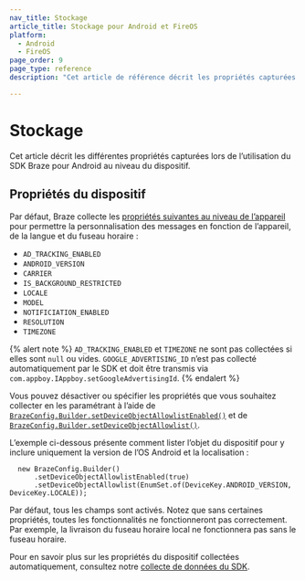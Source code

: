 ```yaml
---
nav_title: Stockage
article_title: Stockage pour Android et FireOS
platform: 
  - Android
  - FireOS
page_order: 9
page_type: reference
description: "Cet article de référence décrit les propriétés capturées par le SDK Braze pour Android au niveau du dispositif."

---
```


# Stockage

Cet article décrit les différentes propriétés capturées lors de l’utilisation du SDK Braze pour Android au niveau du dispositif.

## Propriétés du dispositif

Par défaut, Braze collecte les [propriétés suivantes au niveau de l’appareil ][1] pour permettre la personnalisation des messages en fonction de l’appareil, de la langue et du fuseau horaire :

* `AD_TRACKING_ENABLED`
* `ANDROID_VERSION`
* `CARRIER`
* `IS_BACKGROUND_RESTRICTED`
* `LOCALE`
* `MODEL`
* `NOTIFICIATION_ENABLED`
* `RESOLUTION`
* `TIMEZONE`

{% alert note %}
`AD_TRACKING_ENABLED` et `TIMEZONE` ne sont pas collectées si elles sont `null` ou vides. `GOOGLE_ADVERTISING_ID` n’est pas collecté automatiquement par le SDK et doit être transmis via `com.appboy.IAppboy.setGoogleAdvertisingId`.
{% endalert %}

Vous pouvez désactiver ou spécifier les propriétés que vous souhaitez collecter en les paramétrant à l’aide de [`BrazeConfig.Builder.setDeviceObjectAllowlistEnabled()`][2] et de [`BrazeConfig.Builder.setDeviceObjectAllowlist()`][3].

L’exemple ci-dessous présente comment lister l’objet du dispositif pour y inclure uniquement la version de l’OS Android et la localisation :
```
  new BrazeConfig.Builder()
      .setDeviceObjectAllowlistEnabled(true)
      .setDeviceObjectAllowlist(EnumSet.of(DeviceKey.ANDROID_VERSION, DeviceKey.LOCALE));
```
Par défaut, tous les champs sont activés. Notez que sans certaines propriétés, toutes les fonctionnalités ne fonctionneront pas correctement. Par exemple, la livraison du fuseau horaire local ne fonctionnera pas sans le fuseau horaire.

Pour en savoir plus sur les propriétés du dispositif collectées automatiquement, consultez notre [collecte de données du SDK]({{site.baseurl}}/user_guide/data_and_analytics/user_data_collection/sdk_data_collection/).

[1]: https://appboy.github.io/appboy-android-sdk/kdoc/braze-android-sdk/com.appboy.enums/-device-key/index.html
[2]: https://appboy.github.io/appboy-android-sdk/kdoc/braze-android-sdk/com.braze.configuration/-braze-config/-builder/set-device-object-allowlist-enabled.html
[3]: https://appboy.github.io/appboy-android-sdk/kdoc/braze-android-sdk/com.braze.configuration/-braze-config/-builder/set-device-object-allowlist.html
